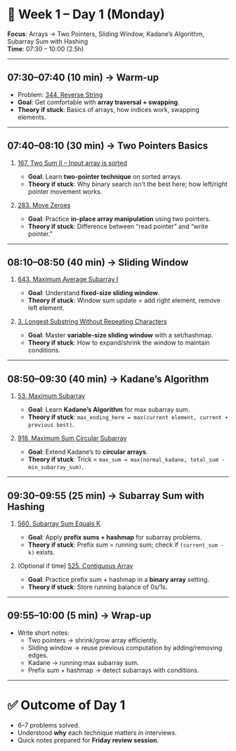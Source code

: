 # 📅 Week 1 – Day 1 (Monday)
**Focus**: Arrays → Two Pointers, Sliding Window, Kadane’s Algorithm, Subarray Sum with Hashing  
**Time**: 07:30 – 10:00 (2.5h)

---

## **07:30–07:40 (10 min) → Warm-up**
- Problem: [344. Reverse String](https://leetcode.com/problems/reverse-string/)
- **Goal**: Get comfortable with **array traversal + swapping**.
- **Theory if stuck**: Basics of arrays, how indices work, swapping elements.

---

## **07:40–08:10 (30 min) → Two Pointers Basics**
1. [167. Two Sum II – Input array is sorted](https://leetcode.com/problems/two-sum-ii-input-array-is-sorted/)
    - **Goal**: Learn **two-pointer technique** on sorted arrays.
    - **Theory if stuck**: Why binary search isn’t the best here; how left/right pointer movement works.

2. [283. Move Zeroes](https://leetcode.com/problems/move-zeroes/)
    - **Goal**: Practice **in-place array manipulation** using two pointers.
    - **Theory if stuck**: Difference between “read pointer” and “write pointer.”

---

## **08:10–08:50 (40 min) → Sliding Window**
1. [643. Maximum Average Subarray I](https://leetcode.com/problems/maximum-average-subarray-i/)
    - **Goal**: Understand **fixed-size sliding window**.
    - **Theory if stuck**: Window sum update = add right element, remove left element.

2. [3. Longest Substring Without Repeating Characters](https://leetcode.com/problems/longest-substring-without-repeating-characters/)
    - **Goal**: Master **variable-size sliding window** with a set/hashmap.
    - **Theory if stuck**: How to expand/shrink the window to maintain conditions.

---

## **08:50–09:30 (40 min) → Kadane’s Algorithm**
1. [53. Maximum Subarray](https://leetcode.com/problems/maximum-subarray/)
    - **Goal**: Learn **Kadane’s Algorithm** for max subarray sum.
    - **Theory if stuck**: `max_ending_here = max(current element, current + previous best)`.

2. [918. Maximum Sum Circular Subarray](https://leetcode.com/problems/maximum-sum-circular-subarray/)
    - **Goal**: Extend Kadane’s to **circular arrays**.
    - **Theory if stuck**: Trick = `max_sum = max(normal_kadane, total_sum - min_subarray_sum)`.

---

## **09:30–09:55 (25 min) → Subarray Sum with Hashing**
1. [560. Subarray Sum Equals K](https://leetcode.com/problems/subarray-sum-equals-k/)
    - **Goal**: Apply **prefix sums + hashmap** for subarray problems.
    - **Theory if stuck**: Prefix sum = running sum; check if `(current_sum - k)` exists.

2. (Optional if time) [525. Contiguous Array](https://leetcode.com/problems/contiguous-array/)
    - **Goal**: Practice prefix sum + hashmap in a **binary array** setting.
    - **Theory if stuck**: Store running balance of 0s/1s.

---

## **09:55–10:00 (5 min) → Wrap-up**
- Write short notes:
    - Two pointers → shrink/grow array efficiently.
    - Sliding window → reuse previous computation by adding/removing edges.
    - Kadane → running max subarray sum.
    - Prefix sum + hashmap → detect subarrays with conditions.

---

# ✅ Outcome of Day 1
- 6–7 problems solved.
- Understood **why** each technique matters in interviews.
- Quick notes prepared for **Friday review session**.  
